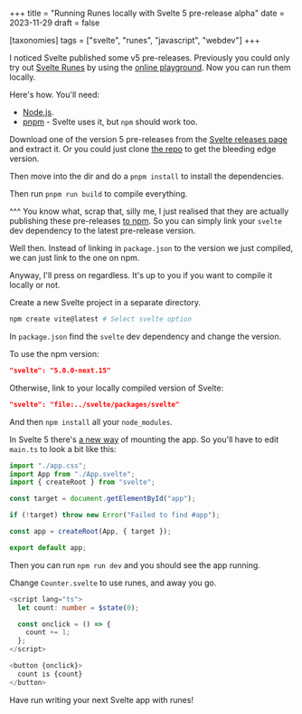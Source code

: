 +++
title = "Running Runes locally with Svelte 5 pre-release alpha"
date = 2023-11-29
draft = false

[taxonomies]
tags = ["svelte", "runes", "javascript", "webdev"]
+++

I noticed Svelte published some v5 pre-releases. Previously you could only try out [Svelte Runes](https://svelte.dev/blog/runes) by using the [online playground](https://svelte-5-preview.vercel.app). Now you can run them locally.

Here's how. You'll need:

- [Node.js](https://nodejs.org).
- [pnpm](https://pnpm.io) - Svelte uses it, but `npm` should work too.

Download one of the version 5 pre-releases from the [Svelte releases page](https://github.com/sveltejs/svelte/releases) and extract it. Or you could just clone [the repo](https://github.com/sveltejs/svelte) to get the bleeding edge version.

Then move into the dir and do a `pnpm install` to install the dependencies.

Then run `pnpm run build` to compile everything.

^^^ You know what, scrap that, silly me, I just realised that they are actually publishing these pre-releases [to npm](https://www.npmjs.com/package/svelte?activeTab=versions). So you can simply link your `svelte` dev dependency to the latest pre-release version.

Well then. Instead of linking in `package.json` to the version we just compiled, we can just link to the one on npm.

Anyway, I'll press on regardless. It's up to you if you want to compile it locally or not.

Create a new Svelte project in a separate directory.

```bash
npm create vite@latest # Select svelte option
```
In `package.json` find the `svelte` dev dependency and change the version.

To use the npm version:

```json
"svelte": "5.0.0-next.15"
```

Otherwise, link to your locally compiled version of Svelte:

```json
"svelte": "file:../svelte/packages/svelte"
```

And then `npm install` all your `node_modules`.

In Svelte 5 there's [a new way](https://svelte-5-preview.vercel.app/docs/breaking-changes#components-are-no-longer-classes) of mounting the app. So you'll have to edit `main.ts` to look a bit like this:

```typescript
import "./app.css";
import App from "./App.svelte";
import { createRoot } from "svelte";

const target = document.getElementById("app");

if (!target) throw new Error("Failed to find #app");

const app = createRoot(App, { target });

export default app;
```

Then you can run `npm run dev` and you should see the app running.

Change `Counter.svelte` to use runes, and away you go.

```typescript
<script lang="ts">
  let count: number = $state(0);

  const onclick = () => {
    count += 1;
  };
</script>

<button {onclick}>
  count is {count}
</button>
```

Have run writing your next Svelte app with runes!
